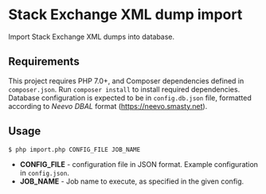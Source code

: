 # Stack Exchange XML dump import

Import Stack Exchange XML dumps into database.


## Requirements

This project requires PHP 7.0+, and Composer dependencies defined in `composer.json`. Run `composer install` to install required dependencies.
Database configuration is expected to be in `config.db.json` file, formatted according to _Neevo DBAL_ format (https://neevo.smasty.net).


## Usage

```
$ php import.php CONFIG_FILE JOB_NAME
```

* **CONFIG_FILE** - configuration file in JSON format. Example configuration in `config.json`.
* **JOB_NAME** - Job name to execute, as specified in the given config.

